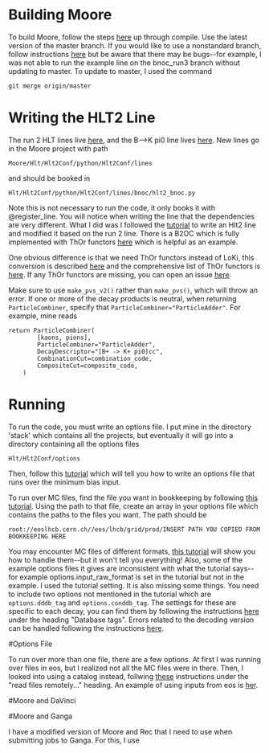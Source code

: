 # Building Moore

To build Moore, follow the steps [here](https://gitlab.cern.ch/rmatev/lb-stack-setup) up through compile. Use the latest version of the master branch. If you would like to use a nonstandard branch, follow instructions [here](https://gitlab.cern.ch/lhcb/Moore/-/blob/bnoc_run3/Hlt/Hlt2Conf/python/Hlt2Conf/lines/bnoc/README.md) but be aware that there may be bugs--for example, I was not able to run the example line on the bnoc_run3 branch without updating to master. To update to master, I used the command 

```
git merge origin/master
```

# Writing the HLT2 Line

The run 2 HLT lines live [here](https://gitlab.cern.ch/lhcb/Hlt/-/tree/2018-patches/Hlt/Hlt2Lines/python/Hlt2Lines), and the B-->K pi0 line lives [here](https://gitlab.cern.ch/lhcb/Hlt/-/tree/2018-patches/Hlt/Hlt2Lines/python/Hlt2Lines/B2Kpi0). New lines go in the Moore project with path
```
Moore/Hlt/Hlt2Conf/python/Hlt2Conf/lines
```
and should be booked in 

```
Hlt/Hlt2Conf/python/Hlt2Conf/lines/bnoc/hlt2_bnoc.py
```
Note this is not necessary to run the code, it only books it with @register_line. You will notice when writing the line that the dependencies are very different. What I did was I followed the [tutorial](https://lhcbdoc.web.cern.ch/lhcbdoc/moore/master/tutorials/hlt2_line.html#) to write an Hlt2 line and modified it based on the run 2 line. There is a B2OC which is fully implemented with ThOr functors [here](https://gitlab.cern.ch/lhcb/Moore/-/tree/master/Hlt/Hlt2Conf/python/Hlt2Conf/lines/b_to_open_charm_thor) which is helpful as an example. 

One obvious difference is that we need ThOr functors instead of LoKi, this conversion is described [here](https://lhcbdoc.web.cern.ch/lhcbdoc/moore/master/tutorials/thor_transition.html) and the comprehensive list of ThOr functors is [here](https://lhcbdoc.web.cern.ch/lhcbdoc/moore/master/selection/thor_functors_reference.html). If any ThOr functors are missing, you can open an issue [here](https://gitlab.cern.ch/lhcb-dpa/project/-/issues/61). 

Make sure to use ```make_pvs_v2()``` rather than ```make_pvs()```, which will throw an error. If one or more of the decay products is neutral, when returning ```ParticleCombiner```, specify that ```ParticleCombiner="ParticleAdder"```. For example, mine reads
```
return ParticleCombiner(
        [kaons, pions],
        ParticleCombiner="ParticleAdder",
        DecayDescriptor="[B+ -> K+ pi0]cc",
        CombinationCut=combination_code,
        CompositeCut=composite_code,
    )
```

# Running 
To run the code, you must write an options file. I put mine in the directory 'stack' which contains all the projects, but eventually it will go into a directory containing all the options files 
```
Hlt/Hlt2Conf/options
```
Then, follow this [tutorial](https://lhcbdoc.web.cern.ch/lhcbdoc/moore/master/tutorials/hlt2_line.html#running) which will tell you how to write an options file that runs over the minimum bias input. 

To run over MC files, find the file you want in bookkeeping by following [this tutorial](https://lhcb.github.io/starterkit-lessons/first-analysis-steps/bookkeeping.html). Using the path to that file, create an array in your options file which contains the paths to the files you want. The path should be 
```
root://eoslhcb.cern.ch//eos/lhcb/grid/prod/INSERT PATH YOU COPIED FROM BOOKKEEPING HERE
```
You may encounter MC files of different formats, [this tutorial](https://lhcbdoc.web.cern.ch/lhcbdoc/moore/master/tutorials/different_samples.html) will show you how to handle them--but it won't tell you everything! Also, some of the example options files it gives are inconsistent with what the tutorial says--for example options.input_raw_format is set in the tutorial but not in the example. I used the tutorial setting. It is also missing some things. You need to include two options not mentioned in the tutorial which are ```options.dddb_tag``` and ```options.conddb_tag```. The settings for these are specific to each decay, you can find them by following the instructions [here](https://lhcb.github.io/starterkit-lessons/first-analysis-steps/minimal-dv-job.html) under the heading "Database tags". Errors related to the decoding version can be handled following the instructions [here](https://lhcbdoc.web.cern.ch/lhcbdoc/moore/master/tutorials/different_samples.html#ft-decoding-version).

#Options File

To run over more than one file, there are a few options. At first I was running over files in eos, but I realized not all the MC files were in there. Then, I looked into using a catalog instead, follwing [these](https://lhcb.github.io/starterkit-lessons/first-analysis-steps/files-from-grid.html) instructions under the "read files remotely..." heading. An example of using inputs from eos is [her](https://github.com/umd-lhcb/hlt-umd/blob/139e95f6c6d74769452e5a81d88a84fc5feaf269/test_b_to_kpi_xdigi.py).

#Moore and DaVinci

#Moore and Ganga

I have a modified version of Moore and Rec that I need to use when submitting jobs to Ganga. For this, I use 
